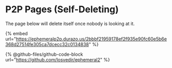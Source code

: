 # P2P Pages (Self-Deleting)

The page below will delete itself once nobody is looking at it.

{% embed url="https://ephemeralp2p.durazo.us/2bbbf21959178ef2f935e90fc60e5b6e368d27514fe305ca7dcecc32c0134838" %}

{% @github-files/github-code-block url="https://github.com/losvedir/ephemeral2" %}

